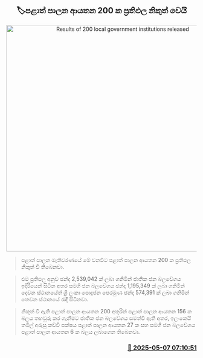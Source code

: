 <p align='center'><b><h2 align='center' title='Results of 200 local government institutions released'>🏷පළාත් පාලන ආයතන 200 ක ප්‍රතිඵල නිකුත් වෙයි</h2></b></p>
<p align='center'><img src='https://helakuru.sgp1.cdn.digitaloceanspaces.com/esana/images/lib/Local-gov-election-results-live.jpg' width='600' alt='Results of 200 local government institutions released'></p>

> පළාත් පාලන මැතිවරණයේ මේ වනවිට පළාත් පාලන ආයතන 200 ක ප්‍රතිඵල නිකුත් වී තිබෙනවා.

> එම ප්‍රතිඵල අනුව ඡන්ද 2,539,042 ක් ලබා ගනිමින් ජාතික ජන බලවේගය ඉදිරියෙන් සිටින අතර සමගි ජන බලවේගය ඡන්ද 1,195,349 ක් ලබා ගනිමින් දෙවන ස්ථානයේත් ශ්‍රී ලංකා පොදුජන පෙරමුණ ඡන්ද 574,391 ක් ලබා ගනිමින් තෙවන ස්ථානයේ රැඳී සිටිනවා.

> නිකුත් වී ඇති පළාත් පාලන ආයතන 200 අතුරින් පළාත් පාලන ආයතන 156 ක බලය තහවුරු කර ගැනීමට ජාතික ජන බලවේගය සමත්වී ඇති අතර, ඉලංකෙයි තමිල් අරුසු කච්චි පක්ෂය පළාත් පාලන ආයතන 27 ක සහ සමගි ජන බලවේගය පළාත් පාලන ආයතන 6 ක බලය ලබාගෙන තිබෙනවා. 



<h3 align='right'><a href='https://www.helakuru.lk/esana/p/109882/'>📅 2025-05-07 07:10:51</a></h3>
